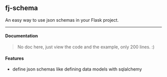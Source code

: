 ## fj-schema

An easy way to use json schemas in your Flask project.

----------------

#### Documentation

> No doc here, just view the code and the example, only 200 lines. :)

#### Features

* define json schemas like defining data models with sqlalchemy
